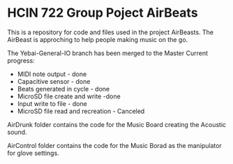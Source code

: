 # HCIN 722 Group Poject AirBeats
This is a repository for code and files used in the project AirBeasts.
The AirBeast is approching to help people making music on the go.

The Yebai-General-IO branch has been merged to the Master
Current progress: 
* MIDI note output - done
* Capacitive sensor - done
* Beats generated in cycle - done
* MicroSD file create and write -done
* Input write to file - done
* MicroSD file read and recreation - Canceled

AirDrunk folder contains the code for the Music Board creating the Acoustic sound.

AirControl folder contains the code for the Music Borad as the manipulator for glove settings.

